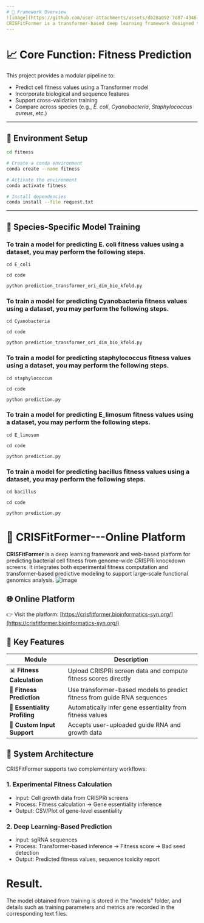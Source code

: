 ```yaml
---
# 🧱 Framework Overview
![image](https://github.com/user-attachments/assets/db28a092-7d87-4346-bc50-97c144666773)
CRISFitFormer is a transformer-based deep learning framework designed to predict bacterial cell fitness based on CRISPRi guide RNA sequences. The system supports multiple species and integrates biological features for enhanced performance.
---
```


# 📈 Core Function: Fitness Prediction
This project provides a modular pipeline to:

- Predict cell fitness values using a Transformer model
- Incorporate biological and sequence features
- Support cross-validation training
- Compare across species (e.g., *E. coli*, *Cyanobacteria*, *Staphylococcus aureus*, etc.)

---
## 🧰 Environment Setup

```bash
cd fitness

# Create a conda environment
conda create --name fitness

# Activate the environment
conda activate fitness

# Install dependencies
conda install --file request.txt
```
---

## 🧪 Species-Specific Model Training
### To train a model for predicting E. coli fitness values using a dataset, you may perform the following steps.

```
cd E_coli

cd code

python prediction_transformer_ori_dim_bio_kfold.py

```
### To train a model for predicting Cyanobacteria fitness values using a dataset, you may perform the following steps.

```
cd Cyanobacteria

cd code

python prediction_transformer_ori_dim_bio_kfold.py

```
### To train a model for predicting staphylococcus fitness values using a dataset, you may perform the following steps.

```
cd staphylococcus

cd code

python prediction.py

```
### To train a model for predicting E_limosum fitness values using a dataset, you may perform the following steps.

```
cd E_limosum

cd code

python prediction.py

```
### To train a model for predicting bacillus fitness values using a dataset, you may perform the following steps.

```
cd bacillus

cd code

python prediction.py

```
#  🧬 CRISFitFormer---Online Platform
**CRISFitFormer** is a deep learning framework and web-based platform for predicting bacterial cell fitness from genome-wide CRISPRi knockdown screens. It integrates both experimental fitness computation and transformer-based predictive modeling to support large-scale functional genomics analysis.
![image](https://github.com/user-attachments/assets/83aa48d5-7c9f-4377-b64e-04a5c1de227a)

## 🌐 Online Platform

👉 Visit the platform: [https://crisfitformer.bioinformatics-syn.org/](https://crisfitformer.bioinformatics-syn.org/)

## 🚀 Key Features

| Module | Description |
|--------|-------------|
| 📊 **Fitness Calculation** | Upload CRISPRi screen data and compute fitness scores directly |
| 🤖 **Fitness Prediction** | Use transformer-based models to predict fitness from guide RNA sequences |
| 🧬 **Essentiality Profiling** | Automatically infer gene essentiality from fitness values |
| 📁 **Custom Input Support** | Accepts user-uploaded guide RNA and growth data |

## 🧪 System Architecture

CRISFitFormer supports two complementary workflows:

### 1. Experimental Fitness Calculation

- Input: Cell growth data from CRISPRi screens
- Process: Fitness calculation → Gene essentiality inference
- Output: CSV/Plot of gene-level essentiality

### 2. Deep Learning-Based Prediction

- Input: sgRNA sequences
- Process: Transformer-based inference → Fitness score → Bad seed detection
- Output: Predicted fitness values, sequence toxicity report


# Result.
The model obtained from training is stored in the "models" folder, and details such as training parameters and metrics are recorded in the corresponding text files.
